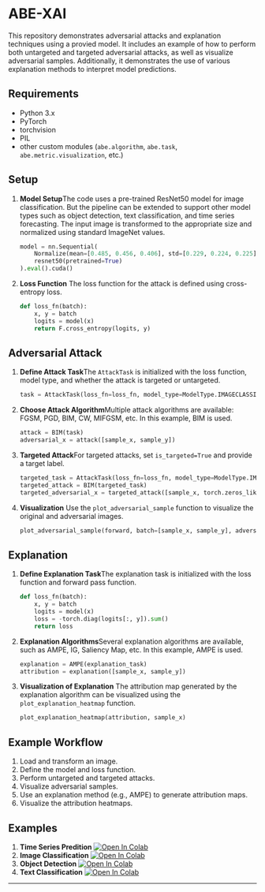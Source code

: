 # ABE-XAI

This repository demonstrates adversarial attacks and explanation techniques using a provied model. It includes an example of how to perform both untargeted and targeted adversarial attacks, as well as visualize adversarial samples. Additionally, it demonstrates the use of various explanation methods to interpret model predictions.

## Requirements

- Python 3.x
- PyTorch
- torchvision
- PIL
- other custom modules (`abe.algorithm`, `abe.task`, `abe.metric.visualization`, etc.)

## Setup

1. **Model Setup**The code uses a pre-trained ResNet50 model for image classification. But the pipeline can be extended to support other model types such as object detection, text classification, and time series forecasting. The input image is transformed to the appropriate size and normalized using standard ImageNet values.

   ```python
   model = nn.Sequential(
       Normalize(mean=[0.485, 0.456, 0.406], std=[0.229, 0.224, 0.225]),
       resnet50(pretrained=True)
   ).eval().cuda()
   ```
2. **Loss Function**
   The loss function for the attack is defined using cross-entropy loss.

   ```python
   def loss_fn(batch):
       x, y = batch
       logits = model(x)
       return F.cross_entropy(logits, y)
   ```

## Adversarial Attack

1. **Define Attack Task**The `AttackTask` is initialized with the loss function, model type, and whether the attack is targeted or untargeted.

   ```python
   task = AttackTask(loss_fn=loss_fn, model_type=ModelType.IMAGECLASSIFICATION, is_targeted=False)
   ```
2. **Choose Attack Algorithm**Multiple attack algorithms are available: FGSM, PGD, BIM, CW, MIFGSM, etc. In this example, BIM is used.

   ```python
   attack = BIM(task)
   adversarial_x = attack([sample_x, sample_y])
   ```
3. **Targeted Attack**For targeted attacks, set `is_targeted=True` and provide a target label.

   ```python
   targeted_task = AttackTask(loss_fn=loss_fn, model_type=ModelType.IMAGECLASSIFICATION, is_targeted=True)
   targeted_attack = BIM(targeted_task)
   targeted_adversarial_x = targeted_attack([sample_x, torch.zeros_like(sample_y)])
   ```
4. **Visualization**
   Use the `plot_adversarial_sample` function to visualize the original and adversarial images.

   ```python
   plot_adversarial_sample(forward, batch=[sample_x, sample_y], adversarial_sample=adversarial_x, model_type=ModelType.IMAGECLASSIFICATION)
   ```

## Explanation

1. **Define Explanation Task**The explanation task is initialized with the loss function and forward pass function.

   ```python
   def loss_fn(batch):
       x, y = batch
       logits = model(x)
       loss = -torch.diag(logits[:, y]).sum()
       return loss
   ```
2. **Explanation Algorithms**Several explanation algorithms are available, such as AMPE, IG, Saliency Map, etc. In this example, AMPE is used.

   ```python
   explanation = AMPE(explanation_task)
   attribution = explanation([sample_x, sample_y])
   ```
3. **Visualization of Explanation**
   The attribution map generated by the explanation algorithm can be visualized using the `plot_explanation_heatmap` function.

   ```python
   plot_explanation_heatmap(attribution, sample_x)
   ```

## Example Workflow

1. Load and transform an image.
2. Define the model and loss function.
3. Perform untargeted and targeted attacks.
4. Visualize adversarial samples.
5. Use an explanation method (e.g., AMPE) to generate attribution maps.
6. Visualize the attribution heatmaps.

## Examples

1. **Time Series Predition**
[![Open In Colab](https://colab.research.google.com/assets/colab-badge.svg)](https://colab.research.google.com/drive/1NKAZGdduhrx5cEbsKmtgWx77tNIFK-OU)
2. **Image Classification**
[![Open In Colab](https://colab.research.google.com/assets/colab-badge.svg)](https://colab.research.google.com/drive/1NKAZGdduhrx5cEbsKmtgWx77tNIFK-OU)
3. **Object Detection**
[![Open In Colab](https://colab.research.google.com/assets/colab-badge.svg)](https://colab.research.google.com/drive/1NKAZGdduhrx5cEbsKmtgWx77tNIFK-OU)
4. **Text Classification**
[![Open In Colab](https://colab.research.google.com/assets/colab-badge.svg)](https://colab.research.google.com/drive/1NKAZGdduhrx5cEbsKmtgWx77tNIFK-OU)
---

